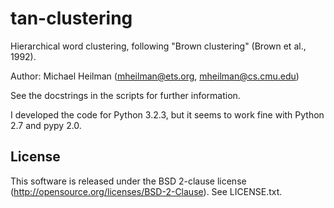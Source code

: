 tan-clustering
==============

Hierarchical word clustering, following "Brown clustering" (Brown et al., 1992).

Author: Michael Heilman (mheilman@ets.org, mheilman@cs.cmu.edu)

See the docstrings in the scripts for further information.

I developed the code for Python 3.2.3, but it seems to work fine with Python 2.7 and pypy 2.0.

License
-------

This software is released under the BSD 2-clause license (http://opensource.org/licenses/BSD-2-Clause).  See LICENSE.txt.

